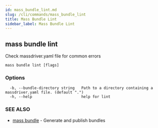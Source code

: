 ```yaml
---
id: mass_bundle_lint.md
slug: /cli/commands/mass_bundle_lint
title: Mass Bundle Lint
sidebar_label: Mass Bundle Lint
---
```

## mass bundle lint

Check massdriver.yaml file for common errors

```
mass bundle lint [flags]
```

### Options

```
  -b, --bundle-directory string   Path to a directory containing a massdriver.yaml file. (default ".")
  -h, --help                      help for lint
```

### SEE ALSO

* [mass bundle](/cli/commands/mass_bundle)	 - Generate and publish bundles
